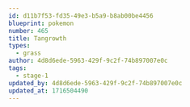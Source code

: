 ```yaml
---
id: d11b7f53-fd35-49e3-b5a9-b8ab00be4456
blueprint: pokemon
number: 465
title: Tangrowth
types:
  - grass
author: 4d8d6ede-5963-429f-9c2f-74b897007e0c
tags:
  - stage-1
updated_by: 4d8d6ede-5963-429f-9c2f-74b897007e0c
updated_at: 1716504490
---
```

